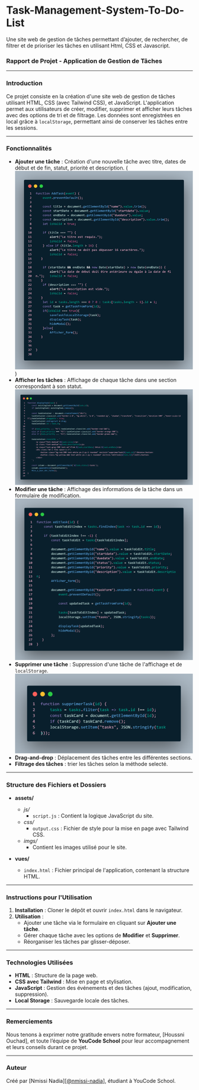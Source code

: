 # Task-Management-System-To-Do-List
Une site web de gestion de tâches permettant d’ajouter, de rechercher, de filtrer et de prioriser les tâches en utilisant Html, CSS et Javascript.

### Rapport de Projet - Application de Gestion de Tâches

---

### Introduction

Ce projet consiste en la création d'une site web de gestion de tâches utilisant HTML, CSS (avec Tailwind CSS), et JavaScript. L'application permet aux utilisateurs de créer, modifier, supprimer et afficher leurs tâches avec des options de tri et de filtrage. Les données sont enregistrées en local grâce à `localStorage`, permettant ainsi de conserver les tâches entre les sessions.

---

### Fonctionnalités

- **Ajouter une tâche** : Création d'une nouvelle tâche avec titre, dates de début et de fin, statut, priorité et description.
  (![Code pour la Fonction pour ajouter une nouvelle tâche](/assets/imgs/image.png))
- **Afficher les tâches** : Affichage de chaque tâche dans une section correspondant à son statut.
  ![code pour la Fonction pour afficher une nouvelle tâche](/assets/imgs/image-1.png)
- **Modifier une tâche** : Affichage des informations de la tâche dans un formulaire de modification.
  ![Code pour la Fonction pour modifier une tâche](/assets/imgs/image-2.png)
- **Supprimer une tâche** : Suppression d'une tâche de l'affichage et de `localStorage`.
![Code pour la Fonction pour supprimer une tâche](/assets/imgs/image-3.png)
- **Drag-and-drop** : Déplacement des tâches entre les différentes sections.
- **Filtrage des tâches** : trier les tâches selon la méthode selecté.

---

### Structure des Fichiers et Dossiers

- **assets/**
  - *js/*
      - `script.js` : Contient la logique JavaScript du site.
  - *css/*
      - `output.css` : Fichier de style pour la mise en page avec Tailwind CSS.
  - *imgs/*
      - Contient les images utilisé pour le site.

- **vues/**
  - `index.html` : Fichier principal de l'application, contenant la structure HTML.

---

### Instructions pour l'Utilisation

1. **Installation** : Cloner le dépôt et ouvrir `index.html` dans le navigateur.
2. **Utilisation** : 
   - Ajouter une tâche via le formulaire en cliquant sur **Ajouter une tâche**.
   - Gérer chaque tâche avec les options de **Modifier** et **Supprimer**.
   - Réorganiser les tâches par glisser-déposer.

---

### Technologies Utilisées

- **HTML** : Structure de la page web.
- **CSS avec Tailwind** : Mise en page et stylisation.
- **JavaScript** : Gestion des événements et des tâches (ajout, modification, suppression).
- **Local Storage** : Sauvegarde locale des tâches.

---

### Remerciements

Nous tenons à exprimer notre gratitude envers notre formateur, [Houssni Ouchad], et toute l’équipe de **YouCode School** pour leur accompagnement et leurs conseils durant ce projet.

--- 

### Auteur

Créé par [Nmissi Nadia][[@nmissi-nadia](https://github.com/nmissi-nadia)], étudiant à YouCode School.